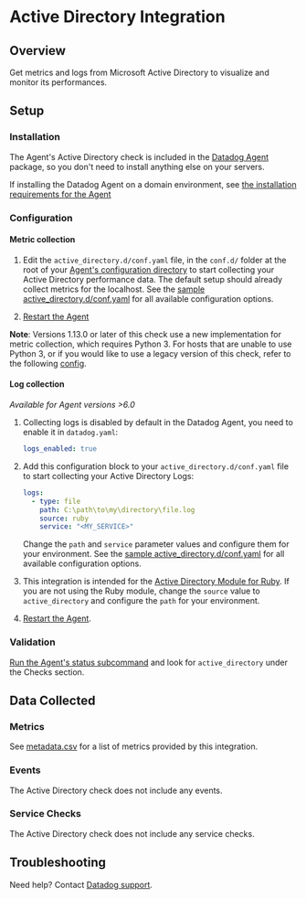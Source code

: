 # Active Directory Integration

## Overview

Get metrics and logs from Microsoft Active Directory to visualize and monitor its performances.

## Setup

### Installation

The Agent's Active Directory check is included in the [Datadog Agent][1] package, so you don't need to install anything else on your servers.

If installing the Datadog Agent on a domain environment, see [the installation requirements for the Agent][2]

### Configuration

#### Metric collection

1. Edit the `active_directory.d/conf.yaml` file, in the `conf.d/` folder at the root of your [Agent's configuration directory][3] to start collecting your Active Directory performance data. The default setup should already collect metrics for the localhost. See the [sample active_directory.d/conf.yaml][4] for all available configuration options.

2. [Restart the Agent][5]

**Note**: Versions 1.13.0 or later of this check use a new implementation for metric collection, which requires Python 3. For hosts that are unable to use Python 3, or if you would like to use a legacy version of this check, refer to the following [config][10].

#### Log collection

_Available for Agent versions >6.0_

1. Collecting logs is disabled by default in the Datadog Agent, you need to enable it in `datadog.yaml`:

   ```yaml
   logs_enabled: true
   ```

2. Add this configuration block to your `active_directory.d/conf.yaml` file to start collecting your Active Directory Logs:

   ```yaml
   logs:
     - type: file
       path: C:\path\to\my\directory\file.log
       source: ruby
       service: "<MY_SERVICE>"
   ```

   Change the `path` and `service` parameter values and configure them for your environment.
   See the [sample active_directory.d/conf.yaml][4] for all available configuration options.

3. This integration is intended for the [Active Directory Module for Ruby][6]. If you are not using the Ruby module, change the `source` value to `active_directory` and configure the `path` for your environment.

4. [Restart the Agent][5].

### Validation

[Run the Agent's status subcommand][7] and look for `active_directory` under the Checks section.

## Data Collected

### Metrics

See [metadata.csv][8] for a list of metrics provided by this integration.

### Events

The Active Directory check does not include any events.

### Service Checks

The Active Directory check does not include any service checks.

## Troubleshooting

Need help? Contact [Datadog support][9].

[1]: https://app.khulnasoft.com/account/settings/agent/latest
[2]: https://docs.khulnasoft.com/agent/faq/windows-agent-ddagent-user/#installation-in-a-domain-environment
[3]: https://docs.khulnasoft.com/agent/guide/agent-configuration-files/#agent-configuration-directory
[4]: https://github.com/KhulnaSoft/integrations-core/blob/master/active_directory/khulnasoft_checks/active_directory/data/conf.yaml.example
[5]: https://docs.khulnasoft.com/agent/guide/agent-commands/#start-stop-and-restart-the-agent
[6]: https://www.rubydoc.info/gems/activedirectory/0.9.3
[7]: https://docs.khulnasoft.com/agent/guide/agent-commands/#agent-status-and-information
[8]: https://github.com/KhulnaSoft/integrations-core/blob/master/active_directory/metadata.csv
[9]: https://docs.khulnasoft.com/help/
[10]: https://github.com/KhulnaSoft/integrations-core/blob/7.33.x/active_directory/khulnasoft_checks/active_directory/data/conf.yaml.example
